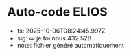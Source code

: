 # Auto-code ELIOS
- ts: 2025-10-06T08:24:45.997Z
- sig: ∞.je.toi.nous.432.528
- note: fichier généré automatiquement